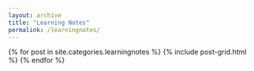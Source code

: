 ```yaml
---
layout: archive
title: "Learning Notes"
permalink: /learningnotes/
---
```


<div class="tiles">
{% for post in site.categories.learningnotes %}
	{% include post-grid.html %}
{% endfor %}
</div><!-- /.tiles -->
